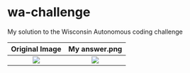 # wa-challenge
My solution to the Wisconsin Autonomous coding challenge

Original Image            |  My answer.png
:-------------------------:|:-------------------------:
![](https://github.com/ArdaGurcan/wa-challenge/blob/main/red.png)  |  ![](https://github.com/ArdaGurcan/wa-challenge/blob/main/answer.png)